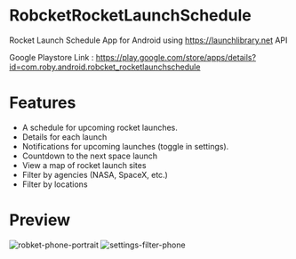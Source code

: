 # RobcketRocketLaunchSchedule
Rocket Launch Schedule App for Android using https://launchlibrary.net API 

Google Playstore Link : https://play.google.com/store/apps/details?id=com.roby.android.robcket_rocketlaunchschedule

# Features 
- A schedule for upcoming rocket launches.
- Details for each launch
- Notifications for upcoming launches (toggle in settings).
- Countdown to the next space launch
- View a map of rocket launch sites
- Filter by agencies (NASA, SpaceX, etc.)
- Filter by locations

# Preview 
![robket-phone-portrait](https://user-images.githubusercontent.com/17837057/51090815-76554d80-1782-11e9-9cfb-8d8ccf0b0f65.png) 
![settings-filter-phone](https://user-images.githubusercontent.com/17837057/51090819-84a36980-1782-11e9-95ab-54cf0198a37f.png)

